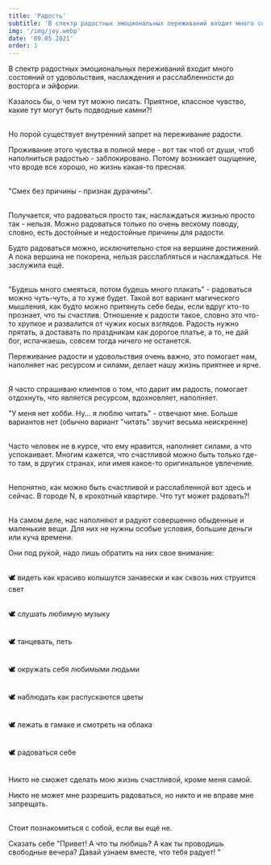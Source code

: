 ```yaml
---
title: 'Радость'
subtitle: 'В спектр радостных эмоциональных переживаний входит много состояний от удовольствия, наслаждения и расслабленности до восторга и эйфории.'
img: '/img/joy.webp'
date: '09.05.2021'
order: 1
---
```


В спектр радостных эмоциональных переживаний входит много состояний от удовольствия, наслаждения и расслабленности до восторга и эйфории.

Казалось бы, о чем тут можно писать. Приятное, классное чувство, какие тут могут быть подводные камни?! <br/><br/>

Но порой существует внутренний запрет на переживание радости.

Проживание этого чувства в полной мере - вот так чтоб от души, чтоб наполниться радостью - заблокировано. Потому возникает ощущение, что вроде все хорошо, но жизнь какая-то пресная.<br/><br/>




"Смех без причины - признак дурачины".<br/><br/>

Получается, что радоваться просто так, наслаждаться жизнью просто так - нельзя. Можно радоваться только по очень вескому поводу, словно, есть достойные и недостойные причины для радости.

Будто радоваться можно, исключительно стоя на вершине достижений. А пока вершина не покорена, нельзя расслабляться и наслаждаться. Не заслужила ещё.<br/><br/>

"Будешь много смеяться, потом будешь много плакать" - радоваться можно чуть-чуть, а то хуже будет. Такой вот вариант магического мышления, как будто можно притянуть себе беды, если вдруг кто-то прознает, что ты счастлив.
Отношение к радости такое, словно это что-то хрупкое и развалится от чужих косых взглядов. Радость нужно прятать, а доставать по праздникам как дорогое платье, а то, не дай бог, испачкаешь, совсем тогда ничего не останется.

Переживание радости и удовольствия очень важно, это помогает нам, наполняет нас ресурсом и силами, делает нашу жизнь приятнее и ярче.<br/><br/>




Я часто спрашиваю клиентов о том, что дарит им радость, помогает отдохнуть, что является ресурсом, вдохновляет, наполняет.

"У меня нет хобби. Ну... я люблю читать" - отвечают мне. Больше вариантов нет (обычно вариант "читать" звучит весьма неискренне)<br/><br/>




Часто человек не в курсе, что ему нравится, наполняет силами, а что успокаивает. Многим кажется, что счастливой можно быть только где-то там, в других странах, или имея какое-то оригинальное увлечение.<br/><br/>

Непонятно, как можно быть счастливой и расслабленной вот здесь и сейчас. В городе N, в крохотный квартире. Что тут может радовать?!<br/><br/>







На самом деле, нас наполняют и радуют совершенно обыденные и маленькие вещи. Для них не нужны особые условия, большие деньги или куча времени.

Они под рукой, надо лишь обратить на них свое внимание:<br/><br/>




🕊 видеть как красиво колышутся занавески и как сквозь них струится свет<br/><br/>

🕊 слушать любимую музыку<br/><br/>

🕊 танцевать, петь<br/><br/>

🕊 окружать себя любимыми людьми<br/><br/>

🕊 наблюдать как распускаются цветы<br/><br/>

🕊 лежать в гамаке и смотреть на облака<br/><br/>

🕊 радоваться себе<br/><br/>




Никто не сможет сделать мою жизнь счастливой, кроме меня самой.

Никто не может мне разрешить радоваться, но никто и не вправе мне запрещать.<br/><br/>




Стоит познакомиться с собой, если вы ещё не.

Сказать себе "Привет! А что ты любишь? А как ты проводишь свободные вечера? Давай узнаем вместе, что тебя радует! "